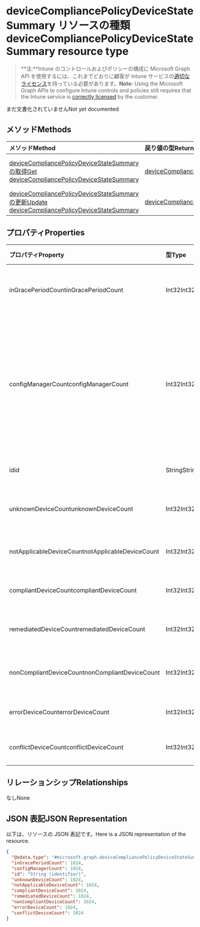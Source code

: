 # <a name="devicecompliancepolicydevicestatesummary-resource-type"></a><span data-ttu-id="96ee9-101">deviceCompliancePolicyDeviceStateSummary リソースの種類</span><span class="sxs-lookup"><span data-stu-id="96ee9-101">deviceCompliancePolicyDeviceStateSummary resource type</span></span>

> <span data-ttu-id="96ee9-102">**注:**Intune のコントロールおよびポリシーの構成に Microsoft Graph API を使用するには、これまでどおりに顧客が Intune サービスの[適切なライセンス](https://go.microsoft.com/fwlink/?linkid=839381)を持っている必要があります。</span><span class="sxs-lookup"><span data-stu-id="96ee9-102">**Note:** Using the Microsoft Graph APIs to configure Intune controls and policies still requires that the Intune service is [correctly licensed](https://go.microsoft.com/fwlink/?linkid=839381) by the customer.</span></span>

<span data-ttu-id="96ee9-103">まだ文書化されていません</span><span class="sxs-lookup"><span data-stu-id="96ee9-103">Not yet documented</span></span>
## <a name="methods"></a><span data-ttu-id="96ee9-104">メソッド</span><span class="sxs-lookup"><span data-stu-id="96ee9-104">Methods</span></span>
|<span data-ttu-id="96ee9-105">メソッド</span><span class="sxs-lookup"><span data-stu-id="96ee9-105">Method</span></span>|<span data-ttu-id="96ee9-106">戻り値の型</span><span class="sxs-lookup"><span data-stu-id="96ee9-106">Return Type</span></span>|<span data-ttu-id="96ee9-107">説明</span><span class="sxs-lookup"><span data-stu-id="96ee9-107">Description</span></span>|
|:---|:---|:---|
|[<span data-ttu-id="96ee9-108">deviceCompliancePolicyDeviceStateSummary の取得</span><span class="sxs-lookup"><span data-stu-id="96ee9-108">Get deviceCompliancePolicyDeviceStateSummary</span></span>](../api/intune_deviceconfig_devicecompliancepolicydevicestatesummary_get.md)|[<span data-ttu-id="96ee9-109">deviceCompliancePolicyDeviceStateSummary</span><span class="sxs-lookup"><span data-stu-id="96ee9-109">deviceCompliancePolicyDeviceStateSummary</span></span>](../resources/intune_deviceconfig_devicecompliancepolicydevicestatesummary.md)|<span data-ttu-id="96ee9-110">[deviceCompliancePolicyDeviceStateSummary](../resources/intune_deviceconfig_devicecompliancepolicydevicestatesummary.md) オブジェクトのプロパティとリレーションシップを読み取ります。</span><span class="sxs-lookup"><span data-stu-id="96ee9-110">Read properties and relationships of [plannerTaskDetails](../resources/intune_deviceconfig_devicecompliancepolicydevicestatesummary.md) object.</span></span>|
|[<span data-ttu-id="96ee9-111">deviceCompliancePolicyDeviceStateSummary の更新</span><span class="sxs-lookup"><span data-stu-id="96ee9-111">Update deviceCompliancePolicyDeviceStateSummary</span></span>](../api/intune_deviceconfig_devicecompliancepolicydevicestatesummary_update.md)|[<span data-ttu-id="96ee9-112">deviceCompliancePolicyDeviceStateSummary</span><span class="sxs-lookup"><span data-stu-id="96ee9-112">deviceCompliancePolicyDeviceStateSummary</span></span>](../resources/intune_deviceconfig_devicecompliancepolicydevicestatesummary.md)|<span data-ttu-id="96ee9-113">[deviceCompliancePolicyDeviceStateSummary](../resources/intune_deviceconfig_devicecompliancepolicydevicestatesummary.md) オブジェクトのプロパティを更新します。</span><span class="sxs-lookup"><span data-stu-id="96ee9-113">Update the properties of a [calendar](../resources/intune_deviceconfig_devicecompliancepolicydevicestatesummary.md) object.</span></span>|

## <a name="properties"></a><span data-ttu-id="96ee9-114">プロパティ</span><span class="sxs-lookup"><span data-stu-id="96ee9-114">Properties</span></span>
|<span data-ttu-id="96ee9-115">プロパティ</span><span class="sxs-lookup"><span data-stu-id="96ee9-115">Property</span></span>|<span data-ttu-id="96ee9-116">型</span><span class="sxs-lookup"><span data-stu-id="96ee9-116">Type</span></span>|<span data-ttu-id="96ee9-117">説明</span><span class="sxs-lookup"><span data-stu-id="96ee9-117">Description</span></span>|
|:---|:---|:---|
|<span data-ttu-id="96ee9-118">inGracePeriodCount</span><span class="sxs-lookup"><span data-stu-id="96ee9-118">inGracePeriodCount</span></span>|<span data-ttu-id="96ee9-119">Int32</span><span class="sxs-lookup"><span data-stu-id="96ee9-119">Int32</span></span>|<span data-ttu-id="96ee9-120">解約猶予期間内のデバイスの数</span><span class="sxs-lookup"><span data-stu-id="96ee9-120">Number of devices that are in grace period</span></span>|
|<span data-ttu-id="96ee9-121">configManagerCount</span><span class="sxs-lookup"><span data-stu-id="96ee9-121">configManagerCount</span></span>|<span data-ttu-id="96ee9-122">Int32</span><span class="sxs-lookup"><span data-stu-id="96ee9-122">Int32</span></span>|<span data-ttu-id="96ee9-123">System Center Configuration Manager によってコンプライアンスが管理されているデバイスの数</span><span class="sxs-lookup"><span data-stu-id="96ee9-123">Number of devices that have compliance managed by System Center Configuration Manager</span></span>|
|<span data-ttu-id="96ee9-124">id</span><span class="sxs-lookup"><span data-stu-id="96ee9-124">id</span></span>|<span data-ttu-id="96ee9-125">String</span><span class="sxs-lookup"><span data-stu-id="96ee9-125">String</span></span>|<span data-ttu-id="96ee9-126">エンティティのキー。</span><span class="sxs-lookup"><span data-stu-id="96ee9-126">Name of the entity.</span></span>|
|<span data-ttu-id="96ee9-127">unknownDeviceCount</span><span class="sxs-lookup"><span data-stu-id="96ee9-127">unknownDeviceCount</span></span>|<span data-ttu-id="96ee9-128">Int32</span><span class="sxs-lookup"><span data-stu-id="96ee9-128">Int32</span></span>|<span data-ttu-id="96ee9-129">不明なデバイスの数</span><span class="sxs-lookup"><span data-stu-id="96ee9-129">Number of unknown devices</span></span>|
|<span data-ttu-id="96ee9-130">notApplicableDeviceCount</span><span class="sxs-lookup"><span data-stu-id="96ee9-130">notApplicableDeviceCount</span></span>|<span data-ttu-id="96ee9-131">Int32</span><span class="sxs-lookup"><span data-stu-id="96ee9-131">Int32</span></span>|<span data-ttu-id="96ee9-132">該当しないデバイスの数</span><span class="sxs-lookup"><span data-stu-id="96ee9-132">Number of not applicable devices</span></span>|
|<span data-ttu-id="96ee9-133">compliantDeviceCount</span><span class="sxs-lookup"><span data-stu-id="96ee9-133">compliantDeviceCount</span></span>|<span data-ttu-id="96ee9-134">Int32</span><span class="sxs-lookup"><span data-stu-id="96ee9-134">Int32</span></span>|<span data-ttu-id="96ee9-135">準拠デバイスの数</span><span class="sxs-lookup"><span data-stu-id="96ee9-135">Number of compliant devices</span></span>|
|<span data-ttu-id="96ee9-136">remediatedDeviceCount</span><span class="sxs-lookup"><span data-stu-id="96ee9-136">remediatedDeviceCount</span></span>|<span data-ttu-id="96ee9-137">Int32</span><span class="sxs-lookup"><span data-stu-id="96ee9-137">Int32</span></span>|<span data-ttu-id="96ee9-138">修復済みデバイスの数</span><span class="sxs-lookup"><span data-stu-id="96ee9-138">Number of remediated devices</span></span>|
|<span data-ttu-id="96ee9-139">nonCompliantDeviceCount</span><span class="sxs-lookup"><span data-stu-id="96ee9-139">nonCompliantDeviceCount</span></span>|<span data-ttu-id="96ee9-140">Int32</span><span class="sxs-lookup"><span data-stu-id="96ee9-140">Int32</span></span>|<span data-ttu-id="96ee9-141">準拠していないデバイスの数</span><span class="sxs-lookup"><span data-stu-id="96ee9-141">Number of NonCompliant devices</span></span>|
|<span data-ttu-id="96ee9-142">errorDeviceCount</span><span class="sxs-lookup"><span data-stu-id="96ee9-142">errorDeviceCount</span></span>|<span data-ttu-id="96ee9-143">Int32</span><span class="sxs-lookup"><span data-stu-id="96ee9-143">Int32</span></span>|<span data-ttu-id="96ee9-144">エラー デバイスの数</span><span class="sxs-lookup"><span data-stu-id="96ee9-144">Number of error devices</span></span>|
|<span data-ttu-id="96ee9-145">conflictDeviceCount</span><span class="sxs-lookup"><span data-stu-id="96ee9-145">conflictDeviceCount</span></span>|<span data-ttu-id="96ee9-146">Int32</span><span class="sxs-lookup"><span data-stu-id="96ee9-146">Int32</span></span>|<span data-ttu-id="96ee9-147">競合デバイスの数</span><span class="sxs-lookup"><span data-stu-id="96ee9-147">Number of conflict devices</span></span>|

## <a name="relationships"></a><span data-ttu-id="96ee9-148">リレーションシップ</span><span class="sxs-lookup"><span data-stu-id="96ee9-148">Relationships</span></span>
<span data-ttu-id="96ee9-149">なし</span><span class="sxs-lookup"><span data-stu-id="96ee9-149">None</span></span>
## <a name="json-representation"></a><span data-ttu-id="96ee9-150">JSON 表記</span><span class="sxs-lookup"><span data-stu-id="96ee9-150">JSON Representation</span></span>
<span data-ttu-id="96ee9-151">以下は、リソースの JSON 表記です。</span><span class="sxs-lookup"><span data-stu-id="96ee9-151">Here is a JSON representation of the resource.</span></span>
<!-- {
  "blockType": "resource",
  "keyProperty": "id",
  "@odata.type": "microsoft.graph.deviceCompliancePolicyDeviceStateSummary"
}
-->
``` json
{
  "@odata.type": "#microsoft.graph.deviceCompliancePolicyDeviceStateSummary",
  "inGracePeriodCount": 1024,
  "configManagerCount": 1024,
  "id": "String (identifier)",
  "unknownDeviceCount": 1024,
  "notApplicableDeviceCount": 1024,
  "compliantDeviceCount": 1024,
  "remediatedDeviceCount": 1024,
  "nonCompliantDeviceCount": 1024,
  "errorDeviceCount": 1024,
  "conflictDeviceCount": 1024
}
```



